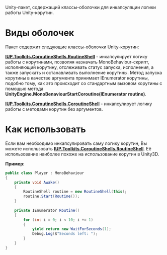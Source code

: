 Unity-пакет, содержащий классы-оболочки для инкапсуляции логики работы Unity-корутин.

# Виды оболочек

Пакет содержит следующие классы-оболочки Unity-корутин:

**[IUP.Toolkits.CoroutineShells.RoutineShell](https://github.com/Post-Enot/coroutine-shells/blob/main/Coroutine%20Shells/Runtime/RoutineShell.cs#L10)** - 
инкапсулирует логику работы с корутинами, позволяя назначать MonoBehaviour-скрипт, исполняющий корутину, отслеживать статус запуска, исполнения, а также запускать и 
останавливать выполнение корутины. Метод запуска корутины в качестве аргумента принимает IEnumerator корутины, подобно тому, как это происходит со стандартным вызовом 
корутины с помощью метода **UnityEngine.MonoBenaviourStartCoroutine(IEnumerator routine)**.

**[IUP.Toolkits.CoroutineShells.CoroutineShell](https://github.com/Post-Enot/coroutine-shells/blob/main/Coroutine%20Shells/Runtime/CoroutineShell.cs#L10)** - 
инкапсулирует логику работы с методами корутин без аргументов.

# Как использовать

Если вам необходимо инкапсулировать саму логику корутин, Вы можете использовать **[IUP.Toolkits.CoroutineShells.RoutineShell](https://github.com/Post-Enot/coroutine-shells/blob/main/Coroutine%20Shells/Runtime/RoutineShell.cs#L10)**. Её использование наиболее похоже на использование корутин в Unity3D.

**Пример:**

```c#
public class Player : MonoBehaviour
{
    private void Awake()
    {
        RoutineShell routine = new RoutineShell(this);
        routine.Start(Routine());
    }
    
    private IEnumerator Routine()
    {
        for (int i = 0; i < 10; i += 1)
        {
            yield return new WaitForSeconds(1);
            Debug.Log($"Seconds left: ");
        }
    }
}
```
